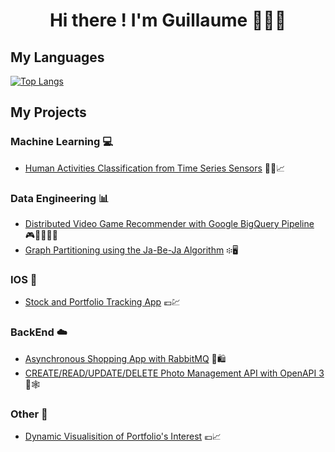 <div align="center">
  <h1> Hi there ! I'm Guillaume 👋👨‍💻 </h1>
</div>

<!--
[![GitHub stats](https://github-readme-stats.vercel.app/api?username=glongrais&show_icons=true&hide=issues&bg_color=30,e96443,904e95&title_color=fff&text_color=fff&icon_color=fff)](https://github.com/glongrais)
-->

## My Languages

[![Top Langs](https://github-readme-stats.vercel.app/api/top-langs/?username=glongrais&layout=compact&bg_color=30,e96443,904e95&title_color=fff&text_color=fff)](https://github.com/glongrais)

## My Projects

### Machine Learning 💻

* [Human Activities Classification from Time Series Sensors](https://github.com/glongrais/Time_Series_Classification) 🏃‍♂️📈

### Data Engineering 📊

* [Distributed Video Game Recommender with Google BigQuery Pipeline](https://github.com/glongrais/Recommender_Blacknut) 🎮👨‍👩‍👧‍👦
* [Graph Partitioning using the Ja-Be-Ja Algorithm](https://github.com/glongrais/Data_Mining_Grah_Partioning) ፨🖥

### IOS 📱

* [Stock and Portfolio Tracking App](https://github.com/glongrais/StockTracker) 💶💹

### BackEnd ☁️

* [Asynchronous Shopping App with RabbitMQ](https://github.com/glongrais/Messenger_RabbitMQ) 🛒🛍
* [CREATE/READ/UPDATE/DELETE Photo Management API with OpenAPI 3](https://github.com/glongrais/OpenAPI_Photo_Management) 🌄🕸

### Other 🔭

* [Dynamic Visualisition of Portfolio's Interest](https://github.com/glongrais/Portfolio_Interest_Visualisation) 💶📈

<!--
**glongrais/glongrais** is a ✨ _special_ ✨ repository because its `README.md` (this file) appears on your GitHub profile.

Here are some ideas to get you started:

- 🔭 I’m currently working on ...
- 🌱 I’m currently learning ...
- 👯 I’m looking to collaborate on ...
- 🤔 I’m looking for help with ...
- 💬 Ask me about ...
- 📫 How to reach me: ...
- 😄 Pronouns: ...
- ⚡ Fun fact: ...
-->
